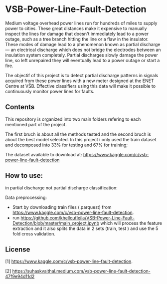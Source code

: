 # VSB-Power-Line-Fault-Detection

Medium voltage overhead power lines run for hundreds of miles to supply power to cities. These great distances make it expensive to manually inspect the lines for damage that doesn't immediately lead to a power outage, such as a tree branch hitting the line or a flaw in the insulator. These modes of damage lead to a phenomenon known as partial discharge — an electrical discharge which does not bridge the electrodes between an insulation system completely. Partial discharges slowly damage the power line, so left unrepaired they will eventually lead to a power outage or start a fire.

The objectif of this project is to detect partial discharge patterns in signals acquired from these power lines with a new meter designed at the ENET Centre at VŠB. Effective classifiers using this data will make it possible to continuously monitor power lines for faults.



## Contents

This repository is organized into two main folders refering to each mentioned part of the project.

The first bruch is about all the methods tested and the second bruch is about the best model selected. 
In this project i only used the train dataset and decomposed into 33% for testing and 67% for training; 

The dataset available to download at: https://www.kaggle.com/c/vsb-power-line-fault-detection

## How to use:

in  partial discharge not  partial discharge classification:

Data preprocessing: 
- Start by downloading  train files (.parquest)  from  https://www.kaggle.com/c/vsb-power-line-fault-detection.
- run https://github.com/khelloufleila/VSB-Power-Line-Fault-Detection/blob/master/main_project.ipynb which will process the feature extraction and  it also splits the data in 2 sets (train, test ) and use the 5 fold cross validation.

## License


[1] https://www.kaggle.com/c/vsb-power-line-fault-detection.

[2] https://suhaskvaithal.medium.com/vsb-power-line-fault-detection-47f9e94d11d2
